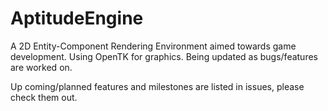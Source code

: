 # AptitudeEngine
A 2D Entity-Component Rendering Environment aimed towards game development.
Using OpenTK for graphics. Being updated as bugs/features are worked on.

Up coming/planned features and milestones are listed in issues, please check them out.
